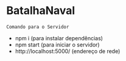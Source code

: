 # BatalhaNaval

```
Comando para o Servidor
```
- npm i (para instalar dependências)
- npm start (para iniciar o servidor)
- http://localhost:5000/ (endereço de rede)
